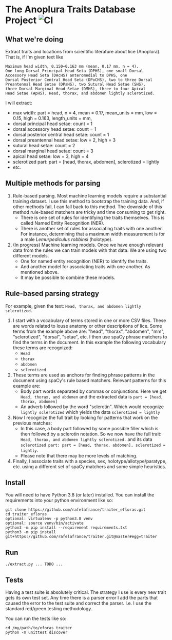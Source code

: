 # The Anoplura Traits Database Project ![CI](https://github.com/rafelafrance/traiter_anoplura/workflows/CI/badge.svg)


## What we're doing

Extract traits and locations from scientific literature about lice (Anoplura). That is, if I'm given text like
```
Maximum head width, 0.150–0.163 mm (mean, 0.17 mm, n = 4).
One long Dorsal Principal Head Seta (DPHS), one small Dorsal
Accessory Head Seta (DAcHS) anteromedial to DPHS, one
Dorsal Posterior Central Head Seta (DPoCHS), two to three Dorsal
Preantennal Head Setae (DPaHS), two Sutural Head Setae (SHS),
three Dorsal Marginal Head Setae (DMHS), three to four Apical
Head Setae (ApHS). Head, thorax, and abdomen lightly sclerotized.
```
I will extract:
- max width: part = head, n = 4, mean = 0.17, mean_units = mm, low = 0.15, high = 0.163, length_units = mm,
- dorsal principal head setae: count = 1
- dorsal accessory head setae: count = 1
- dorsal posterior central head setae: count = 1
- dorsal preantennal head setae: low = 2, high = 3
- sutural head setae: count = 2
- dorsal marginal head setae: count = 3
- apical head setae: low = 3, high = 4
- sclerotized part: part = [head, thorax, abdomen], sclerotized = lightly
- etc.

## Multiple methods for parsing
1. Rule-based parsing. Most machine learning models require a substantial training dataset. I use this method to bootstrap the training data. And, if other methods fail, I can fall back to this method. The downside of this method rule-based matchers are tricky and time consuming to get right.
    - There is one set of rules for identifying the traits themselves. This is called Named Entity Recognition (NER).
    - There is another set of rules for associating traits with one another. For instance, determining that a maximum width measurement is for a male *Lemurpediculus robbinsi* (holotype).
1. (In progress) Machine learning models. Once we have enough relevant data from the rules we can train models with that data. We are using two different models.
    - One for named entity recognition (NER) to identify the traits.
    - And another model for associating traits with one another. As mentioned above.
    - It may be possible to combine these models.

## Rule-based parsing strategy
For example, given the text: `Head, thorax, and abdomen lightly sclerotized.`
1. I start with a vocabulary of terms stored in one or more CSV files. These are words related to louse anatomy or other descriptions of lice. Some terms from the example above are: "head", "thorax", "abdomen", "mm", "sclerotized", "dorsal", "setae", etc. I then use spaCy phrase matchers to find the terms in the document. In this example the following vocabulary these terms are recognized:
    - `Head`
    - `thorax`
    - `abdomen`
    - `sclerotized`
1. These terms are used as anchors for finding phrase patterns in the document using spaCy's rule based matchers. Relevant patterns for this example are:
    - Body part words separated by commas or conjunctions. Here we get `Head, thorax, and abdomen` and the extracted data is `part = [head, thorax, abdomen]`
    - An adverb followed by the word "sclerotin". Which would recognize `lightly sclerotized` which yields the data `sclerotized = lightly`
1. Now I recognize the full trait by looking for patterns that work on the previous matches:
    - In this case, a body part followed by some possible filler which is then followed by a sclerotin notation. So we now have the full trait: `Head, thorax, and abdomen lightly sclerotized.` and its data `sclerotized part: part = [head, thorax, abdomen], sclerotized = lightly`.
    - Please note that there may be more levels of matching.
1. Finally, I associate traits with a species, sex, holotype/allotype/paratype, etc. using a different set of spaCy matchers and some simple heuristics.

## Install
You will need to have Python 3.8 (or later) installed. You can install the requirements into your python environment like so:
```
git clone https://github.com/rafelafrance/traiter_efloras.git
cd traiter_efloras
optional: virtualenv -p python3.8 venv
optional: source venv/bin/activate
python3 -m pip install --requirement requirements.txt
python3 -m pip install git+https://github.com/rafelafrance/traiter.git@master#egg=traiter
```

## Run
```
./extract.py ... TODO ...
```

## Tests
Having a test suite is absolutely critical. The strategy I use is every new trait gets its own test set. Any time there is a parser error I add the parts that caused the error to the test suite and correct the parser. I.e. I use the standard red/green testing methodology.

You can run the tests like so:
```
cd /my/path/to/eforas_traiter
python -m unittest discover
```
